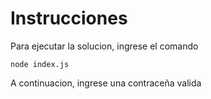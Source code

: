 # Instrucciones
Para ejecutar la solucion, ingrese el comando 
```console
node index.js 
```
A continuacion, ingrese una contraceña valida